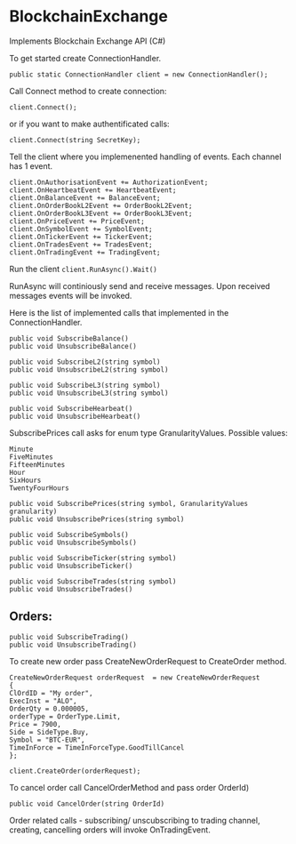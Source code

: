 # BlockchainExchange
Implements Blockchain Exchange API (C#)


To get started create ConnectionHandler.

```public static ConnectionHandler client = new ConnectionHandler();```

Call Connect method to create connection:

```client.Connect();```

 or if you want to make authentificated calls:

```client.Connect(string SecretKey);```

Tell the client where you implemenented handling of events. Each channel has 1 event.

```
client.OnAuthorisationEvent += AuthorizationEvent;
client.OnHeartbeatEvent += HeartbeatEvent;
client.OnBalanceEvent += BalanceEvent;
client.OnOrderBookL2Event += OrderBookL2Event;
client.OnOrderBookL3Event += OrderBookL3Event;
client.OnPriceEvent += PriceEvent;
client.OnSymbolEvent += SymbolEvent;
client.OnTickerEvent += TickerEvent;
client.OnTradesEvent += TradesEvent;
client.OnTradingEvent += TradingEvent;
```

Run the client
```client.RunAsync().Wait()```

RunAsync will continiously send and receive messages. Upon received messages events will be invoked.

Here is the list of implemented calls that implemented in the ConnectionHandler.
```
public void SubscribeBalance()
public void UnsubscribeBalance()

public void SubscribeL2(string symbol)
public void UnsubscribeL2(string symbol)

public void SubscribeL3(string symbol)
public void UnsubscribeL3(string symbol)

public void SubscribeHearbeat()
public void UnsubscribeHearbeat()
```

SubscribePrices call asks for enum type GranularityValues. Possible values:

```
Minute
FiveMinutes
FifteenMinutes
Hour
SixHours
TwentyFourHours
```

```
public void SubscribePrices(string symbol, GranularityValues granularity)
public void UnsubscribePrices(string symbol)

public void SubscribeSymbols()
public void UnsubscribeSymbols()

public void SubscribeTicker(string symbol)
public void UnsubscribeTicker()

public void SubscribeTrades(string symbol)
public void UnsubscribeTrades()
```

## Orders:

```
public void SubscribeTrading()
public void UnsubscribeTrading()
```

To create new order pass CreateNewOrderRequest to CreateOrder method.

```
CreateNewOrderRequest orderRequest  = new CreateNewOrderRequest
{
ClOrdID = "My order",
ExecInst = "ALO",
OrderQty = 0.000005,
orderType = OrderType.Limit,
Price = 7900,
Side = SideType.Buy,
Symbol = "BTC-EUR",
TimeInForce = TimeInForceType.GoodTillCancel
};

client.CreateOrder(orderRequest);
```
To cancel order call CancelOrderMethod and pass order OrderId)

`public void CancelOrder(string OrderId)`

Order related calls - subscribing/ unscubscribing to trading channel, creating, cancelling orders will invoke OnTradingEvent.
